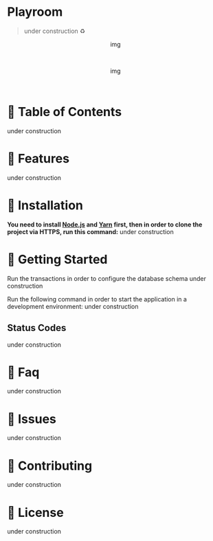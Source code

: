 <p align="center">
   <!-- <img src=".github/logo.png" width="150"/> -->
</p>

# Playroom

> under construction :recycle:

<p align="center">
img
</p>
<br>
<p align="center">
img
</p>
<br>

# :pushpin: Table of Contents
under construction 

# :rocket: Features
under construction 

# :construction_worker: Installation

**You need to install [Node.js](https://nodejs.org/en/download/) and [Yarn](https://yarnpkg.com/) first, then in order to clone the project via HTTPS, run this command:**
under construction 

# :runner: Getting Started

Run the transactions in order to configure the database schema
under construction 

Run the following command in order to start the application in a development environment:
under construction 

## Status Codes

under construction 

# :postbox: Faq
under construction 


# :bug: Issues
under construction 

# :tada: Contributing
under construction 

# :closed_book: License
under construction 
